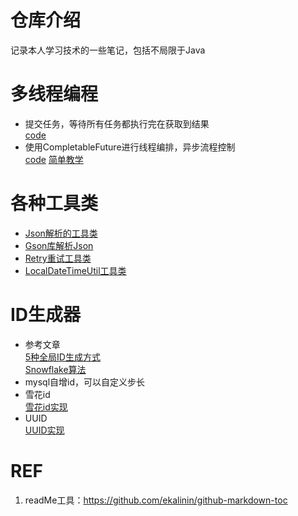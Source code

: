 # 仓库介绍
记录本人学习技术的一些笔记，包括不局限于Java


# 多线程编程
* 提交任务，等待所有任务都执行完在获取到结果
  <br> [code](src/main/java/com/java/study/javastudy/multiThread/ThreadPoolTest.java)
* 使用CompletableFuture进行线程编排，异步流程控制 <br>
   [code](src/main/java/com/java/study/javastudy/multiThread/CompletableFutureTest.java)
   [简单教学](https://www.liaoxuefeng.com/wiki/1252599548343744/1306581182447650)

# 各种工具类
* [Json解析的工具类](src/main/java/com/java/study/javastudy/utils/JsonUtil.java)
* [Gson库解析Json](src/main/java/com/java/study/javastudy/utils/GsonUtil.java)
* [Retry重试工具类](src/main/java/com/java/study/javastudy/utils/RetryUtil.java)
* [LocalDateTimeUtil工具类](src/main/java/com/java/study/javastudy/utils/LocalDateTimeUtil.java)

# ID生成器
* 参考文章<br>
 [5种全局ID生成方式](https://cloud.tencent.com/developer/article/1884037) <br>
 [Snowflake算法](https://pdai.tech/md/algorithm/alg-domain-id-snowflake.html)
* mysql自增id，可以自定义步长
* 雪花id <br>
  [雪花id实现](src/main/java/com/java/study/javastudy/idGenerator/snowFlake/SnowflakeIdGenerator.java)
* UUID <br>
  [UUID实现](src/main/java/com/java/study/javastudy/idGenerator/snowFlake/UuidGenerator.java)


# REF
1. readMe工具：https://github.com/ekalinin/github-markdown-toc

